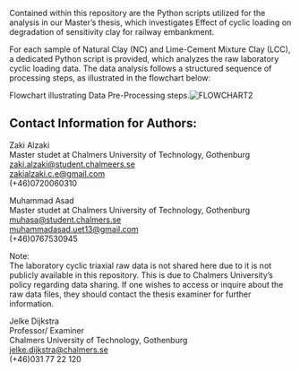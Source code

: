 

Contained within this repository are the Python scripts utilized for the analysis in our Master’s thesis, which investigates Effect of cyclic loading on degradation of sensitivity clay for railway embankment.

For each sample of Natural Clay (NC) and Lime-Cement Mixture Clay (LCC), a dedicated Python script is provided, which analyzes the raw laboratory cyclic loading data. The data analysis follows a structured sequence of processing steps, as illustrated in the flowchart below:

Flowchart illustrating Data Pre-Processing steps.![FLOWCHART2](https://github.com/ZakiAlzaki01/Thesis2024_cyclicloading/assets/96828893/34a1da42-2315-4f4f-9c01-dbefe57bfc12)


Contact Information for Authors:  
--------------------------------    


Zaki Alzaki   
Master studet at Chalmers University of Technology, Gothenburg    
zaki.alzaki@student.chalmeers.se   
zakialzaki.c.e@gmail.com  
(+46)0720060310  

       
Muhammad Asad   
Master studet at Chalmers University of Technology, Gothenburg    
muhasa@student.chalmers.se   
muhammadasad.uet13@gmail.com    
(+46)0767530945       



Note:      
The laboratory cyclic triaxial raw data is not shared here due to it is not publicly available in this repository. This is due to Chalmers University’s policy regarding data sharing. If one wishes to access or inquire about the raw data files, they should contact the thesis examiner for further information.

Jelke Dijkstra     
Professor/ Examiner     
Chalmers University of Technology, Gothenburg     
jelke.dijkstra@chalmers.se       
(+46)031 77 22 120    
